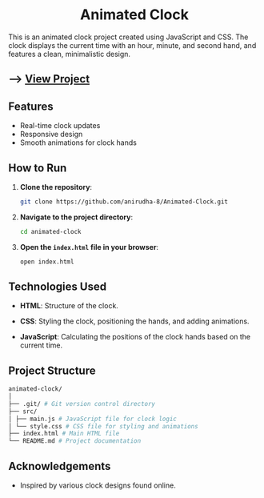 <div align="center">
    <h1>Animated Clock</h1>
</div>

This is an animated clock project created using JavaScript and CSS. The clock displays the current time with an hour, minute, and second hand, and features a clean, minimalistic design.

## --> [View Project](#)

## Features

- Real-time clock updates
- Responsive design
- Smooth animations for clock hands

## How to Run

1. **Clone the repository**:

    ```bash
    git clone https://github.com/anirudha-8/Animated-Clock.git
    ```

2. **Navigate to the project directory**:

    ```bash
    cd animated-clock
    ```

3. **Open the `index.html` file in your browser**:

    ```bash
    open index.html
    ```

## Technologies Used

- **HTML**: Structure of the clock.

- **CSS**: Styling the clock, positioning the hands, and adding animations.

- **JavaScript**: Calculating the positions of the clock hands based on the current time.

## Project Structure

```bash
animated-clock/
│
├── .git/ # Git version control directory
├── src/
│ ├── main.js # JavaScript file for clock logic
│ └── style.css # CSS file for styling and animations
├── index.html # Main HTML file
└── README.md # Project documentation
```

## Acknowledgements

- Inspired by various clock designs found online.
